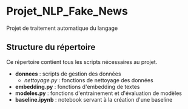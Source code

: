 # Projet_NLP_Fake_News
Projet de traitement automatique du langage

## Structure du répertoire
Ce répertoire contient tous les scripts nécessaires au projet.  
* **donnees** : scripts de gestion des données 
  * *nettoyage.py* : fonctions de nettoyage des données
* **embedding.py** : fonctions d'embedding de textes
* **modeles.py** : fonctions d'entrainement et d'évaluation de modèles
* **baseline.ipynb** : notebook servant à la création d'une baseline
